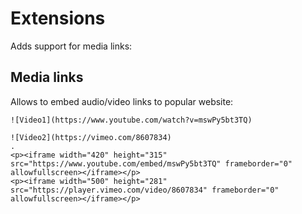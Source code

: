 # Extensions

Adds support for media links:

## Media links
 
Allows to embed audio/video links to popular website:

```````````````````````````````` example
![Video1](https://www.youtube.com/watch?v=mswPy5bt3TQ)

![Video2](https://vimeo.com/8607834)
.
<p><iframe width="420" height="315" src="https://www.youtube.com/embed/mswPy5bt3TQ" frameborder="0" allowfullscreen></iframe></p>
<p><iframe width="500" height="281" src="https://player.vimeo.com/video/8607834" frameborder="0" allowfullscreen></iframe></p>
````````````````````````````````